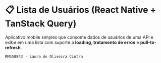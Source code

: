 # 📋 Lista de Usuários (React Native + TanStack Query)

Aplicativo mobile simples que consome dados de usuários de uma API e exibe em uma lista com suporte a **loading**, **tratamento de erros** e **pull-to-refresh**.

```
RM558843 - Laura de Oliveira Cintra
```
